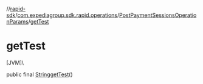 //[rapid-sdk](../../../index.md)/[com.expediagroup.sdk.rapid.operations](../index.md)/[PostPaymentSessionsOperationParams](index.md)/[getTest](get-test.md)

# getTest

[JVM]\

public final [String](https://docs.oracle.com/javase/8/docs/api/java/lang/String.html)[getTest](get-test.md)()
